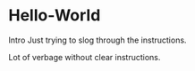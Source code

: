 # Hello-World
Intro
Just trying to slog through the instructions.

Lot of verbage without clear instructions.
